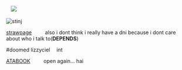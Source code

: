 

ㅤ![](https://komarev.com/ghpvc/?username=graveyardletters&color=4a6596&style=plastic&label=how+much+sebastian+loves+you+♡) 
ㅤㅤㅤㅤㅤㅤㅤㅤㅤㅤㅤㅤㅤㅤㅤㅤㅤㅤㅤㅤㅤㅤㅤㅤㅤㅤㅤㅤㅤㅤㅤㅤ




![stinj](https://github.com/user-attachments/assets/073f67d6-0d51-4d61-86eb-9c20732f815c)

[strawpage](https://deathsdespair.straw.page/)    also i dont think i really have a dni because i dont care about who i talk to(**DEPENDS**)

#doomed lizzyciel  int

[ATABOOK](https://deathsdespair.atabook.org/)    open again... hai

